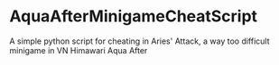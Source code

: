 # AquaAfterMinigameCheatScript
A simple python script for cheating in Aries' Attack, a way too difficult minigame in VN Himawari Aqua After
